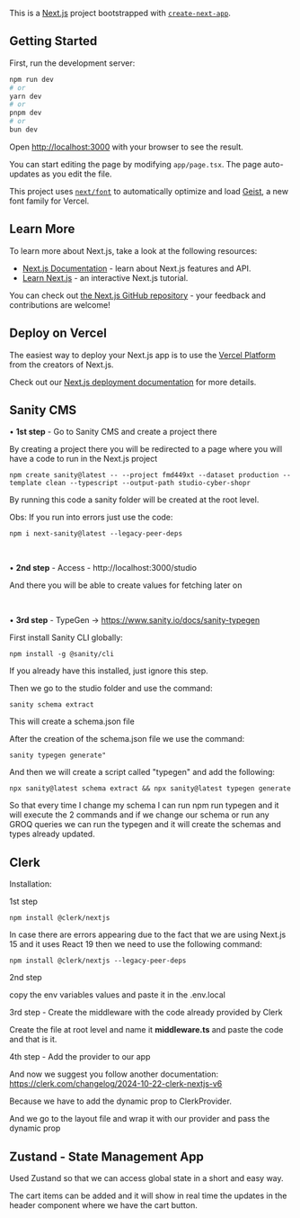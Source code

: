 This is a [Next.js](https://nextjs.org) project bootstrapped with [`create-next-app`](https://nextjs.org/docs/app/api-reference/cli/create-next-app).

## Getting Started

First, run the development server:

```bash
npm run dev
# or
yarn dev
# or
pnpm dev
# or
bun dev
```

Open [http://localhost:3000](http://localhost:3000) with your browser to see the result.

You can start editing the page by modifying `app/page.tsx`. The page auto-updates as you edit the file.

This project uses [`next/font`](https://nextjs.org/docs/app/building-your-application/optimizing/fonts) to automatically optimize and load [Geist](https://vercel.com/font), a new font family for Vercel.

## Learn More

To learn more about Next.js, take a look at the following resources:

- [Next.js Documentation](https://nextjs.org/docs) - learn about Next.js features and API.
- [Learn Next.js](https://nextjs.org/learn) - an interactive Next.js tutorial.

You can check out [the Next.js GitHub repository](https://github.com/vercel/next.js) - your feedback and contributions are welcome!

## Deploy on Vercel

The easiest way to deploy your Next.js app is to use the [Vercel Platform](https://vercel.com/new?utm_medium=default-template&filter=next.js&utm_source=create-next-app&utm_campaign=create-next-app-readme) from the creators of Next.js.

Check out our [Next.js deployment documentation](https://nextjs.org/docs/app/building-your-application/deploying) for more details.

## Sanity CMS

• **1st step** - Go to Sanity CMS and create a project there

By creating a project there you will be redirected to a page where you will have a code to run in the Next.js project

```
npm create sanity@latest -- --project fmd449xt --dataset production --template clean --typescript --output-path studio-cyber-shopr
```    

By running this code a sanity folder will be created at the root level. 

Obs: If you run into errors just use the code: 

```
npm i next-sanity@latest --legacy-peer-deps
```

<br />

• **2nd step** - Access - http://localhost:3000/studio

And there you will be able to create values for fetching later on

<br />

• **3rd step** - TypeGen -> https://www.sanity.io/docs/sanity-typegen 

First install Sanity CLI globally: 
```
npm install -g @sanity/cli 
```

If you already have this installed, just ignore this step.

Then we go to the studio folder and use the command: 

```
sanity schema extract
```
This will create a schema.json file

After the creation of the schema.json file we use the command: 
```
sanity typegen generate"
```
And then we will create a script called "typegen" and add the following: 
```
npx sanity@latest schema extract && npx sanity@latest typegen generate
```

So that every time I change my schema I can run npm run typegen and it will execute the 2 commands and if we change our schema or run any GROQ queries we can run the typegen and it will create the schemas and types already updated.

## Clerk

Installation:

1st step

```
npm install @clerk/nextjs
```

In case there are errors appearing due to the fact that we are using Next.js 15 and it uses React 19 then we need to use the following command:

```
npm install @clerk/nextjs --legacy-peer-deps
```

2nd step

copy the env variables values and paste it in the .env.local

3rd step - Create the middleware with the code already provided by Clerk

Create the file at root level and name it **middleware.ts** and paste the code and that is it.

4th step - Add the provider to our app

And now we suggest you follow another documentation: https://clerk.com/changelog/2024-10-22-clerk-nextjs-v6

Because we have to add the dynamic prop to ClerkProvider.

And we go to the layout file and wrap it with our provider and pass the dynamic prop

## Zustand - State Management App

Used Zustand so that we can access global state in a short and easy way.

The cart items can be added and it will show in real time the updates in the header component where we have the cart button.